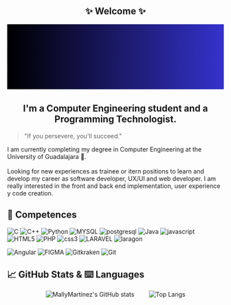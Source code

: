 <h2 align="center"> ✨ Welcome ✨</h2>
<p align="center">
  <a href="#" target="_blank" rel="noreferrer"><img src="recursos/Banner.gif" alt="my banner"></a>
</p>
<h2 align="center"> I'm a Computer Engineering student and a Programming Technologist. </h2>

> "If you persevere, you'll succeed."

I am currently completing my degree in Computer Engineering at the University of Guadalajara 🦁.
<br>
<br>Looking for new experiences as trainee or itern positions to learn and develop my career as software developer, UX/UI and web developer. I am really interested in the front and back end implementation, user experience y code creation.
<br>

## 💼 Competences  
![C](https://img.shields.io/badge/C-00599C?style=for-the-badge&logo=c&logoColor=white)
![C++](https://img.shields.io/badge/c++-%236F4F28.svg?style=for-the-badge&logo=c%2B%2B&logoColor=white)
![Python](https://img.shields.io/badge/Python-FFD43B?style=for-the-badge&logo=python&logoColor=blue)
![MYSQL](https://img.shields.io/badge/MySQL-005C84?style=for-the-badge&logo=mysql&logoColor=white)
![postgresql](https://img.shields.io/badge/PostgreSQL-316192?style=for-the-badge&logo=postgresql&logoColor=white)
![Java](https://img.shields.io/badge/java-%23ED8B00.svg?style=for-the-badge&logo=java&logoColor=white)
![javascript](https://img.shields.io/badge/JavaScript-323330?style=for-the-badge&logo=javascript&logoColor=F7DF1E)
![HTML5](https://img.shields.io/badge/HTML5-E34F26?style=for-the-badge&logo=html5&logoColor=white)
![PHP](https://img.shields.io/badge/php-%23777BB4.svg?style=for-the-badge&logo=php&logoColor=white)
![css3](https://img.shields.io/badge/CSS3-1572B6?style=for-the-badge&logo=css3&logoColor=white)
![LARAVEL](https://img.shields.io/badge/Laravel-FF2D20?style=for-the-badge&logo=laravel&logoColor=white)
![laragon](https://img.shields.io/badge/Laragon-0E83CD?style=for-the-badge&logo=Laragon&logoColor=white)

![Angular](https://img.shields.io/badge/Angular-DD0031?style=for-the-badge&logo=angular&logoColor=white)
![FIGMA](https://img.shields.io/badge/Figma-6A0D91?style=for-the-badge&logo=figma&logoColor=white)
![Gitkraken](https://img.shields.io/badge/GitKraken-179287?style=for-the-badge&logo=GitKraken&logoColor=white)
![Git](https://img.shields.io/badge/git-%23F05033.svg?style=for-the-badge&logo=git&logoColor=white)

## 📈 GitHub Stats & ⌨️ Languages
<p align="center">
  <img src="https://github-readme-stats.vercel.app/api?username=MallyMartinez&show_icons=true&theme=tokyonight" alt="MallyMartinez's GitHub stats" style="margin-right: 30px" width="40%" />
  <img src="https://github-readme-stats.vercel.app/api/top-langs/?username=MallyMartinez&layout=compact&theme=tokyonight" alt="Top Langs" width="30.5%" />
</p>


